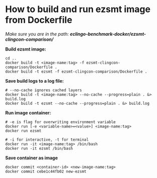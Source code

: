 # How to build and run ezsmt image from Dockerfile

_Make sure you are in the path: **eclingo-benchmark-docker/ezsmt-clingcon-comparison/**_


**Build ezsmt image:**
```
cd ..
docker build -t <image-name:tag> -f ezsmt-clingcon-comparison/Dockerfile .
docker build -t ezsmt -f ezsmt-clingcon-comparison/Dockerfile .
```

**Save build logs to a log file:**
```
# --no-cache ignores cached layers
docker build -t <image-name:tag> --no-cache --progress=plain . &> build.log
docker build -t ezsmt --no-cache --progress=plain . &> build.log
```

**Run image container:**
```
# -e is flag for overwriting environment variable
docker run [-e <variable-name>=<value>] <image-name:tag>
docker run ezsmt

# -i for interactive, -t for terminal
docker run -it <image-name:tag> /bin/bash
docker run -it ezsmt /bin/bash
```

**Save container as image**
```
docker commit <container-id> <new-image-name:tag>
docker commit cebe1c44fb02 new-ezsmt
```
